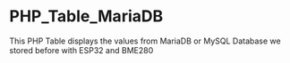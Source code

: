 # PHP_Table_MariaDB
This PHP Table displays the values from MariaDB or MySQL Database we stored before with ESP32 and BME280
